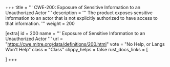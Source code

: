 +++
title = '''
CWE-200: Exposure of Sensitive Information to an Unauthorized Actor
'''
description	= '''
The product exposes sensitive information to an actor that is not explicitly authorized to have access to that information.
'''
weight = 200

[extra]
id = 200
name = '''
Exposure of Sensitive Information to an Unauthorized Actor
'''
url = "https://cwe.mitre.org/data/definitions/200.html"
vote = "No Help, or Langs Won't Help"
class = "Class"
clippy_helps = false
rust_docs_links = [
	
]
+++
